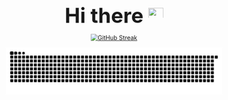 <p align="center">
  <font size="15"><b>Hi there <img src="https://raw.githubusercontent.com/Tarikul-Islam-Anik/Microsoft-Teams-Animated-Emojis/master/Emojis/Hand%20gestures/Waving%20Hand.png" width="35" height="35"></b></font>
</p>
<p align="center">
  <a href="https://git.io/streak-stats"><img src="https://streak-stats.demolab.com?user=BetterCallShiv&theme=github-dark&hide_border=true&date_format=j%20M%5B%20Y%5D" alt="GitHub Streak" /></a>
</p>
<picture align="center">
  <source media="(prefers-color-scheme: dark)" srcset="https://raw.githubusercontent.com/BetterCallShiv/BetterCallShiv/output/github-contribution-grid-snake-dark.svg">
  <source media="(prefers-color-scheme: light)" srcset="https://raw.githubusercontent.com/BetterCallShiv/BetterCallShiv/output/github-contribution-grid-snake.svg">
  <img alt="github contribution grid snake animation" src="https://raw.githubusercontent.com/BetterCallShiv/BetterCallShiv/output/github-contribution-grid-snake.svg">
</picture>
